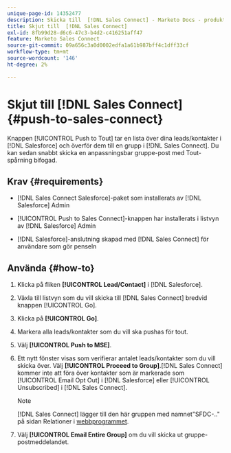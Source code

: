 ```yaml
---
unique-page-id: 14352477
description: Skicka till  [!DNL Sales Connect] - Marketo Docs - produktdokumentation
title: Skjut till  [!DNL Sales Connect]
exl-id: 8fb99d28-d6c6-47c3-b4d2-c416251aff47
feature: Marketo Sales Connect
source-git-commit: 09a656c3a0d0002edfa1a61b987bff4c1dff33cf
workflow-type: tm+mt
source-wordcount: '146'
ht-degree: 2%

---
```


# Skjut till [!DNL Sales Connect] {#push-to-sales-connect}

Knappen [!UICONTROL Push to Tout] tar en lista över dina leads/kontakter i [!DNL Salesforce] och överför dem till en grupp i [!DNL Sales Connect]. Du kan sedan snabbt skicka en anpassningsbar gruppe-post med Tout-spårning bifogad.

## Krav {#requirements}

* [!DNL Sales Connect Salesforce]-paket som installerats av [!DNL Salesforce] Admin

* [!UICONTROL Push to Sales Connect]-knappen har installerats i listvyn av [!DNL Salesforce] Admin

* [!DNL Salesforce]-anslutning skapad med [!DNL Sales Connect] för användare som gör penseln

## Använda {#how-to}

1. Klicka på fliken **[!UICONTROL Lead/Contact]** i [!DNL Salesforce].
1. Växla till listvyn som du vill skicka till [!DNL Sales Connect] bredvid knappen [!UICONTROL Go].
1. Klicka på **[!UICONTROL Go]**.
1. Markera alla leads/kontakter som du vill ska pushas för tout.
1. Välj **[!UICONTROL Push to MSE]**.
1. Ett nytt fönster visas som verifierar antalet leads/kontakter som du vill skicka över. Välj **[!UICONTROL Proceed to Group]**.[!DNL Sales Connect] kommer inte att föra över kontakter som är markerade som [!UICONTROL Email Opt Out] i [!DNL Salesforce] eller [!UICONTROL Unsubscribed] i [!DNL Sales Connect].

   >[!NOTE]
   >
   >[!DNL Sales Connect] lägger till den här gruppen med namnet&quot;SFDC-..&quot; på sidan Relationer i [webbprogrammet](https://toutapp.com/login).

1. Välj **[!UICONTROL Email Entire Group]** om du vill skicka ut gruppe-postmeddelandet.

